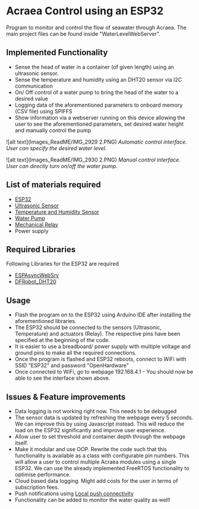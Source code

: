 # Acraea Control using an ESP32
Program to monitor and control the flow of seawater through Acraea. The main project files can be found inside "WaterLevelWebServer".

## Implemented Functionality
- Sense the head of water in a container (of given length) using an ultrasonic sensor.
- Sense the temperature and humidity using an DHT20 sensor via I2C communication
- On/ Off control of a water pump to bring the head of the water to a desired value
- Logging data of the aforementioned parameters to onboard memory (CSV file) using SPIFFS
- Show information via a webserver running on this device allowing the user to see the aforementioned parameters, set desired water height and manually control the pump

![alt text](Images_ReadME/IMG_2929 2.PNG) 
*Automatic control interface. User can specify the desired water level.*

![alt text](Images_ReadME/IMG_2930 2.PNG) 
*Manual control interface. User can directly turn on/off the water pump.*

## List of materials required
- [ESP32](https://www.tinytronics.nl/shop/en/development-boards/microcontroller-boards/with-wi-fi/esp32-wifi-and-bluetooth-board-with-separate-headers-cp2104)
- [Ultrasonic Sensor](https://www.tinytronics.nl/shop/en/sensors/distance/ultrasonic-sensor-hc-sr04)
- [Temperature and Humidity Sensor](https://www.tinytronics.nl/shop/en/sensors/air/humidity/asair-dht20-temperature-and-humidity-sensor-i2c)
- [Water Pump](https://www.tinytronics.nl/shop/en/mechanics-and-actuators/motors/pumps/under-water-pump-vertical-3-6v)
- [Mechanical Relay](https://www.tinytronics.nl/shop/en/switches/relays/5v-relay-4-channel-high-active-or-low-active)
- Power supply

## Required Libraries
Following Libraries for the ESP32 are required
- [ESPAsyncWebSrv](https://github.com/dvarrel/ESPAsyncWebSrv)
- [DFRobot_DHT20](https://github.com/DFRobot/DFRobot_DHT20)

## Usage
- Flash the program on to the ESP32 using Arduino IDE after installing the aforementioned libraries.
- The ESP32 should be connected to the sensors (Ultrasonic, Temperature) and actuators (Relay). The respective pins have been specified at the beginning of the code.
- It is easier to use a breadboard/ power supply with multiple voltage and ground pins to make all the required connections.
- Once the program is flashed and ESP32 reboots, connect to WiFi with SSID "ESP32" and password "OpenHardware"
- Once connected to WiFi, go to webpage 192.168.4.1 - You should now be able to see the interface shown above.

## Issues & Feature improvements
- Data logging is not working right now. This needs to be debugged
- The sensor data is updated by refreshing the webpage every 5 seconds. We can improve this by using Javascript instead. This will reduce the load on the ESP32 significantly and improve user experience.
- Allow user to set threshold and container depth through the webpage itself.
- Make it modular and use OOP. Rewrite the code such that this functionality is available as a class with configurable pin numbers. This will allow a user to control multiple Acraea modules using a single ESP32. We can use the already implemented FreeRTOS functionality to optimise performance.
- Cloud based data logging. Might add costs for the user in terms of subscription fees.
- Push notifications using [Local push connectivity](https://developer.apple.com/documentation/networkextension/local_push_connectivity)
- Functionality can be added to monitor the water quality as well!

